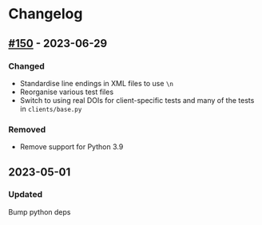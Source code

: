 # Changelog

## [#150](https://github.com/kbase/credit_engine/pull/150) - 2023-06-29

### Changed
- Standardise line endings in XML files to use `\n`
- Reorganise various test files
- Switch to using real DOIs for client-specific tests and many of the tests in `clients/base.py`

### Removed
- Remove support for Python 3.9

## 2023-05-01

### Updated
Bump python deps
